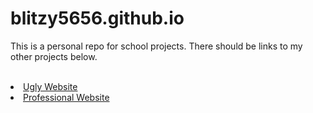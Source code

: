 # blitzy5656.github.io
This is a personal repo for school projects. There should be links to my other projects below. <br><br>
<li> <a href="https://github.com/Blitzy5656/ugly-ws.github.io">Ugly Website</a>
<li> <a href="https://github.com/Blitzy5656/prof-ws.github.io">Professional Website</a>
